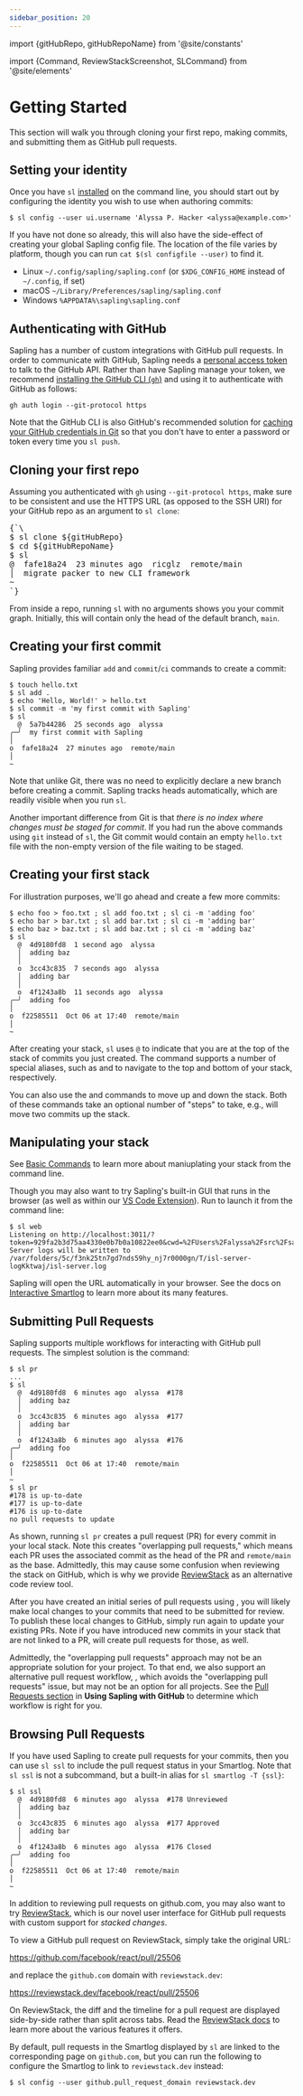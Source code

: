 ```yaml
---
sidebar_position: 20
---
```


import {gitHubRepo, gitHubRepoName} from '@site/constants'

import {Command, ReviewStackScreenshot, SLCommand} from '@site/elements'

# Getting Started

This section will walk you through cloning your first repo, making commits, and submitting them as GitHub pull requests.

## Setting your identity

Once you have `sl` [installed](./installation.md) on the command line, you should start out by configuring the identity you wish to use when authoring commits:

```
$ sl config --user ui.username 'Alyssa P. Hacker <alyssa@example.com>'
```

If you have not done so already, this will also have the side-effect of creating your global Sapling config file. The location of the file varies by platform, though you can run `cat $(sl configfile --user)` to find it.

- Linux `~/.config/sapling/sapling.conf` (or `$XDG_CONFIG_HOME` instead of `~/.config`, if set)
- macOS `~/Library/Preferences/sapling/sapling.conf`
- Windows `%APPDATA%\sapling\sapling.conf`

## Authenticating with GitHub

Sapling has a number of custom integrations with GitHub pull requests. In order to communicate with GitHub, Sapling needs a [personal access token](https://docs.github.com/en/authentication/keeping-your-account-and-data-secure/creating-a-personal-access-token) to talk to the GitHub API. Rather than have Sapling manage your token, we recommend [installing the GitHub CLI (`gh`)](https://cli.github.com/) and using it to authenticate with GitHub as follows:

```
gh auth login --git-protocol https
```

Note that the GitHub CLI is also GitHub's recommended solution for [caching your GitHub credentials in Git](https://docs.github.com/en/get-started/getting-started-with-git/caching-your-github-credentials-in-git) so that you don't have to enter a password or token every time you `sl push`.

## Cloning your first repo

Assuming you authenticated with `gh` using `--git-protocol https`, make sure to be consistent and use the HTTPS URL (as opposed to the SSH URI) for your GitHub repo as an argument to `sl clone`:

<pre>{`\
$ sl clone ${gitHubRepo}
$ cd ${gitHubRepoName}
$ sl
@  fafe18a24  23 minutes ago  ricglz  remote/main
│  migrate packer to new CLI framework
~
`}
</pre>

From inside a repo, running `sl` with no arguments shows you your commit graph. Initially, this will contain only the head of the default branch, `main`.

## Creating your first commit

Sapling provides familiar `add` and `commit`/`ci` commands to create a commit:

```
$ touch hello.txt
$ sl add .
$ echo 'Hello, World!' > hello.txt
$ sl commit -m 'my first commit with Sapling'
$ sl
  @  5a7b44286  25 seconds ago  alyssa
╭─╯  my first commit with Sapling
│
o  fafe18a24  27 minutes ago  remote/main
│
~
```

Note that unlike Git, there was no need to explicitly declare a new branch before creating a commit. Sapling tracks heads automatically, which are readily visible when you run `sl`.

Another important difference from Git is that _there is no index where changes must be staged for commit_. If you had run the above commands using `git` instead of `sl`, the Git commit would contain an empty `hello.txt` file with the non-empty version of the file waiting to be staged.

## Creating your first stack

For illustration purposes, we'll go ahead and create a few more commits:

```
$ echo foo > foo.txt ; sl add foo.txt ; sl ci -m 'adding foo'
$ echo bar > bar.txt ; sl add bar.txt ; sl ci -m 'adding bar'
$ echo baz > baz.txt ; sl add baz.txt ; sl ci -m 'adding baz'
$ sl
  @  4d9180fd8  1 second ago  alyssa
  │  adding baz
  │
  o  3cc43c835  7 seconds ago  alyssa
  │  adding bar
  │
  o  4f1243a8b  11 seconds ago  alyssa
╭─╯  adding foo
│
o  f22585511  Oct 06 at 17:40  remote/main
│
~
```

After creating your stack, `sl` uses `@` to indicate that you are at the top of the stack of commits you just created. The <Command name="go" /> command supports a number of special aliases, such as <Command name="go" linkText="sl go top" /> and <Command name="go" linkText="sl go bottom" /> to navigate to the top and bottom of your stack, respectively.

You can also use the <Command name="next" /> and <Command name="prev" /> commands to move up and down the stack. Both of these commands take an optional number of "steps" to take, e.g., <Command name="next" linkText="sl next 2" /> will move two commits up the stack.

## Manipulating your stack

See [Basic Commands](../overview/basic-commands.md) to learn more about maniuplating your stack from the command line.

Though you may also want to try Sapling's built-in GUI that runs in the browser (as well as within our [VS Code Extension](../addons/vscode)). Run <SLCommand name="web" /> to launch it from the command line:

```
$ sl web
Listening on http://localhost:3011/?token=929fa2b3d75aa4330e0b7b0a10822ee0&cwd=%2FUsers%2Falyssa%2Fsrc%2Fsapling
Server logs will be written to /var/folders/5c/f3nk25tn7gd7nds59hy_nj7r0000gn/T/isl-server-logKktwaj/isl-server.log
```

Sapling will open the URL automatically in your browser. See the docs on [Interactive Smartlog](../addons/isl.md) to learn more about its many features.

## Submitting Pull Requests

Sapling supports multiple workflows for interacting with GitHub pull requests. The simplest solution is the <SLCommand name="pr" /> command:

```
$ sl pr
...
$ sl
  @  4d9180fd8  6 minutes ago  alyssa  #178
  │  adding baz
  │
  o  3cc43c835  6 minutes ago  alyssa  #177
  │  adding bar
  │
  o  4f1243a8b  6 minutes ago  alyssa  #176
╭─╯  adding foo
│
o  f22585511  Oct 06 at 17:40  remote/main
│
~
$ sl pr
#178 is up-to-date
#177 is up-to-date
#176 is up-to-date
no pull requests to update
```

As shown, running `sl pr` creates a pull request (PR) for every commit in your local stack. Note this creates "overlapping pull requests," which means each PR uses the associated commit as the head of the PR and `remote/main` as the base. Admittedly, this may cause some confusion when reviewing the stack on GitHub, which is why we provide [ReviewStack](../addons/reviewstack.md) as an alternative code review tool.

After you have created an initial series of pull requests using <Command name="pr" sl={true} />, you will likely make local changes to your commits that need to be submitted for review. To publish these local changes to GitHub, simply run <Command name="pr" sl={true} /> again to update your existing PRs. Note if you have introduced new commits in your stack that are not linked to a PR, <Command name="pr" sl={true} /> will create pull requests for those, as well.

Admittedly, the "overlapping pull requests" approach may not be an appropriate solution for your project. To that end, we also support an alternative pull request workflow, <Command name="ghstack" sl={true} />, which avoids the "overlapping pull requests" issue, but may not be an option for all projects. See the [Pull Requests section](../git/intro.md#pull-requests) in **Using Sapling with GitHub** to determine which workflow is right for you.

## Browsing Pull Requests

If you have used Sapling to create pull requests for your commits, then you can use `sl ssl` to include the pull request status in your Smartlog. Note that `sl ssl` is not a subcommand, but a built-in alias for `sl smartlog -T {ssl}`:

```
$ sl ssl
  @  4d9180fd8  6 minutes ago  alyssa  #178 Unreviewed
  │  adding baz
  │
  o  3cc43c835  6 minutes ago  alyssa  #177 Approved
  │  adding bar
  │
  o  4f1243a8b  6 minutes ago  alyssa  #176 Closed
╭─╯  adding foo
│
o  f22585511  Oct 06 at 17:40  remote/main
│
~
```

In addition to reviewing pull requests on github.com, you may also want to try [ReviewStack](../addons/reviewstack.md), which is our novel user interface for GitHub pull requests with custom support for _stacked changes_.

To view a GitHub pull request on ReviewStack, simply take the original URL:

https://github.com/facebook/react/pull/25506

and replace the `github.com` domain with `reviewstack.dev`:

https://reviewstack.dev/facebook/react/pull/25506

On ReviewStack, the diff and the timeline for a pull request are displayed side-by-side rather than split across tabs. Read the [ReviewStack docs](../addons/reviewstack.md) to learn more about the various features it offers.

<ReviewStackScreenshot />

By default, pull requests in the Smartlog displayed by `sl` are linked to the corresponding page on `github.com`, but you can run the following to configure the Smartlog to link to `reviewstack.dev` instead:

```
$ sl config --user github.pull_request_domain reviewstack.dev
```
